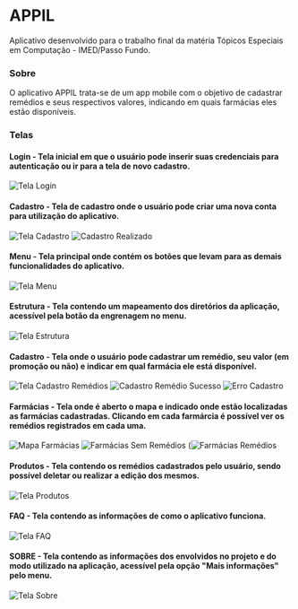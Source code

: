 # APPIL

Aplicativo desenvolvido para o trabalho final da matéria Tópicos Especiais em Computação - IMED/Passo Fundo.

### Sobre

O aplicativo APPIL trata-se de um app mobile com o objetivo de cadastrar remédios e seus respectivos valores, indicando em quais farmácias eles estão disponíveis.

### Telas

#### Login - Tela inicial em que o usuário pode inserir suas credenciais para autenticação ou ir para a tela de novo cadastro.
![Tela Login](https://user-images.githubusercontent.com/58514930/174131406-0aaf7816-a5fb-4caf-b87b-b32b2bd64a64.png)

#### Cadastro - Tela de cadastro onde o usuário pode criar uma nova conta para utilização do aplicativo.
![Tela Cadastro](https://user-images.githubusercontent.com/58514930/174131645-49ca3d82-0fea-400c-a10e-f452e176c5fb.png)
![Cadastro Realizado](https://user-images.githubusercontent.com/58514930/174131676-dc5290ec-80db-4a0f-8e67-beb57cf11fd3.png)

#### Menu - Tela principal onde contém os botões que levam para as demais funcionalidades do aplicativo.
![Tela Menu](https://user-images.githubusercontent.com/58514930/174131840-2b6f4733-5384-431c-87f8-ead04cfe6ab5.png)

#### Estrutura - Tela contendo um mapeamento dos diretórios da aplicação, acessível pela botão da engrenagem no menu.
![Tela Estrutura](https://user-images.githubusercontent.com/58514930/174132267-66ddba04-39b7-4752-8d89-68395b76b7a7.png)

#### Cadastro - Tela onde o usuário pode cadastrar um remédio, seu valor (em promoção ou não) e indicar em qual farmácia ele está disponível.
![Tela Cadastro Remédios](https://user-images.githubusercontent.com/58514930/174133607-65e673f2-d07c-4073-ba7a-bb546af5b8fd.png)
![Cadastro Remédio Sucesso](https://user-images.githubusercontent.com/58514930/174133746-23bcbeea-185e-4eea-986c-0fa9845e139b.png)
![Erro Cadastro](https://user-images.githubusercontent.com/58514930/174133768-c16f5280-d255-444d-92c4-0136cd8c22fe.png)

#### Farmácias - Tela onde é aberto o mapa e indicado onde estão localizadas as farmácias cadastradas. Clicando em cada farmárcia é possível ver os remédios registrados em cada uma.
![Mapa Farmácias](https://user-images.githubusercontent.com/58514930/174309619-952ffe2f-d979-4348-98e6-985d68a7430b.png)
![Farmácias Sem Remédios](https://user-images.githubusercontent.com/58514930/174309685-130583d3-1ba2-4121-878c-7f1162727708.png)
(![Farmácias Remédios](https://user-images.githubusercontent.com/58514930/174309756-8c3c44f4-f579-4edb-8b48-58d6c1a96573.png)

#### Produtos - Tela contendo os remédios cadastrados pelo usuário, sendo possível deletar ou realizar a edição dos mesmos.
![Tela Produtos](https://user-images.githubusercontent.com/58514930/174134036-1e995034-aa1c-4a24-a3d0-13a7dd2aeacd.png)

#### FAQ - Tela contendo as informações de como o aplicativo funciona.
![Tela FAQ](https://user-images.githubusercontent.com/58514930/174134373-d604691e-d3a6-461f-a550-4db98d4125cc.png)

#### SOBRE - Tela contendo as informações dos envolvidos no projeto e do modo utilizado na aplicação, acessível pela opção "Mais informações" pelo menu.
![Tela Sobre](https://user-images.githubusercontent.com/58514930/174134811-c1f8eaa1-f6de-48fd-ae0e-acd62455048d.png)

